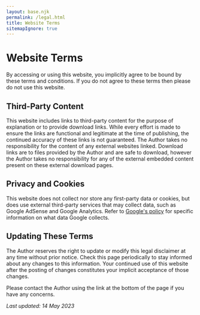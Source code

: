 ```yaml
---
layout: base.njk
permalink: /legal.html
title: Website Terms
sitemapIgnore: true
---
```

<div class="centered tile">

# Website Terms

By accessing or using this website, you implicitly agree to be bound by these terms and conditions.
If you do not agree to these terms then please do not use this website.

## Third-Party Content

This website includes links to third-party content for the purpose of explanation or to provide download links.
While every effort is made to ensure the links are functional and legitimate at the time of publishing, the continued accuracy of these links is not guaranteed.
The Author takes no responsibility for the content of any external websites linked.
Download links are to files provided by the Author and are safe to download, however the Author takes no responsibility for any of the external embedded content present on these external download pages.

## Privacy and Cookies

This website does not collect nor store any first-party data or cookies, but does use external third-party services that may collect data, such as Google AdSense and Google Analytics.
Refer to [Google's policy](https://policies.google.com/technologies/partner-sites) for specific information on what data Google collects.
  
## Updating These Terms

The Author reserves the right to update or modify this legal disclaimer at any time without prior notice.
Check this page periodically to stay informed about any changes to this information.
Your continued use of this website after the posting of changes constitutes your implicit acceptance of those changes.

Please contact the Author using the link at the bottom of the page if you have any concerns.

</div>

<em>
Last updated:
14 May 2023
</em>
